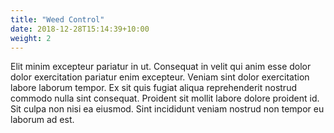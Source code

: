 ```yaml
---
title: "Weed Control"
date: 2018-12-28T15:14:39+10:00
weight: 2
---
```


Elit minim excepteur pariatur in ut. Consequat in velit qui anim esse dolor dolor exercitation pariatur enim excepteur. Veniam sint dolor exercitation labore laborum tempor. Ex sit quis fugiat aliqua reprehenderit nostrud commodo nulla sint consequat. Proident sit mollit labore dolore proident id. Sit culpa non nisi ea eiusmod. Sint incididunt veniam nostrud non tempor eu laborum ad est.